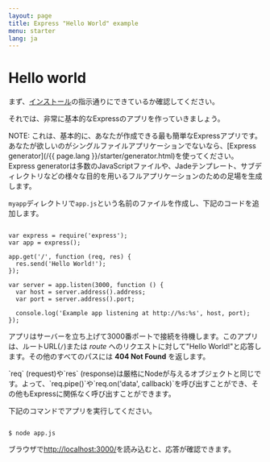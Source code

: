 ```yaml
---
layout: page
title: Express "Hello World" example
menu: starter
lang: ja
---
```


# Hello world

まず、[インストール](http://expressjs.com/ja/starter/installing.html)の指示通りにできているか確認してください。

それでは、非常に基本的なExpressのアプリを作っていきましょう。

<div class="doc-box doc-info" markdown="1">
NOTE: これは、基本的に、あなたが作成できる最も簡単なExpressアプリです。
あなたが欲しいのがシングルファイルアプリケーションでないなら、[Express generator](/{{ page.lang }}/starter/generator.html)を使ってください。
Express generatorは多数のJavaScriptファイルや、Jadeテンプレート、サブディレクトリなどの様々な目的を用いるフルアプリケーションのための足場を生成します。
</div>

`myapp`ディレクトリで`app.js`という名前のファイルを作成し、下記のコードを追加します。

<pre><code class="language-javascript" translate="no">
var express = require('express');
var app = express();

app.get('/', function (req, res) {
  res.send('Hello World!');
});

var server = app.listen(3000, function () {
  var host = server.address().address;
  var port = server.address().port;

  console.log('Example app listening at http://%s:%s', host, port);
});
</code></pre>

アプリはサーバーを立ち上げて3000番ポートで接続を待機します。このアプリは、ルートURL(`/`)または _route_ へのリクエストに対して"Hello World!"と応答します。その他のすべてのパスには **404 Not Found** を返します。

<div class="doc-box doc-notice" markdown="1">
`req` (request)や`res` (response)は厳格にNodeが与えるオブジェクトと同じです。よって、`req.pipe()`や`req.on('data', callback)`を呼び出すことができ、その他もExpressに関係なく呼び出すことができます。
</div>

下記のコマンドでアプリを実行してください。

<pre><code class="language-sh" translate="no">
$ node app.js
</code></pre>

ブラウザで[http://localhost:3000/](http://localhost:3000/)を読み込むと、応答が確認できます。
